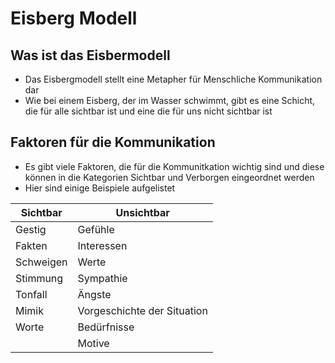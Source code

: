# Eisberg Modell

## Was ist das Eisbermodell

+ Das Eisbergmodell stellt eine Metapher für Menschliche Kommunikation dar
+ Wie bei einem Eisberg, der im Wasser schwimmt, gibt es eine Schicht, die für alle sichtbar ist und eine die für uns nicht sichtbar ist

## Faktoren für die Kommunikation

+ Es gibt viele Faktoren, die für die Kommunitkation wichtig sind und diese können in die Kategorien Sichtbar und Verborgen eingeordnet werden
+ Hier sind einige Beispiele aufgelistet

|Sichtbar|Unsichtbar|
|-|-|
|Gestig|Gefühle|
|Fakten|Interessen|
|Schweigen|Werte|
|Stimmung|Sympathie|
|Tonfall|Ängste|
|Mimik|Vorgeschichte der Situation|
|Worte|Bedürfnisse|
||Motive|


